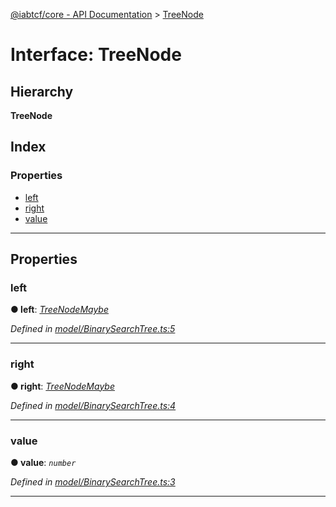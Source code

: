 [@iabtcf/core - API Documentation](../README.md) > [TreeNode](../interfaces/treenode.md)

# Interface: TreeNode

## Hierarchy

**TreeNode**

## Index

### Properties

* [left](treenode.md#left)
* [right](treenode.md#right)
* [value](treenode.md#value)

---

## Properties

<a id="left"></a>

###  left

**● left**: *[TreeNodeMaybe](../#treenodemaybe)*

*Defined in [model/BinarySearchTree.ts:5](https://github.com/chrispaterson/iabtcf/blob/f683445/modules/core/src/model/BinarySearchTree.ts#L5)*

___
<a id="right"></a>

###  right

**● right**: *[TreeNodeMaybe](../#treenodemaybe)*

*Defined in [model/BinarySearchTree.ts:4](https://github.com/chrispaterson/iabtcf/blob/f683445/modules/core/src/model/BinarySearchTree.ts#L4)*

___
<a id="value"></a>

###  value

**● value**: *`number`*

*Defined in [model/BinarySearchTree.ts:3](https://github.com/chrispaterson/iabtcf/blob/f683445/modules/core/src/model/BinarySearchTree.ts#L3)*

___


